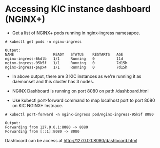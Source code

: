 # Accessing KIC instance dashboard (NGINX+)


- Get a list of NGINX+ pods running in nginx-ingress namesapce.

```
# kubectl get pods -n nginx-ingress

Output:
NAME                  READY   STATUS    RESTARTS   AGE
nginx-ingress-6kdlb   1/1     Running   0          11d
nginx-ingress-95k5f   1/1     Running   0          7d15h
nginx-ingress-p6px4   1/1     Running   0          7d15h
```
- In above output, there are 3 KIC instances as we're running it as daemonset and this cluster has 3 nodes.

- NGINX Dashboard is running on port 8080 on path /dashboard.html

- Use kubectl port-forward command to map localhost port to port 8080 on KIC NGINX+ Instnace.

```
# kubectl port-forward -n nginx-ingress pod/nginx-ingress-95k5f 8080

Output:
Forwarding from 127.0.0.1:8080 -> 8080
Forwarding from [::1]:8080 -> 8080
```

Dashboard can be access at http://127.0.0.1:8080/dashboard.html
